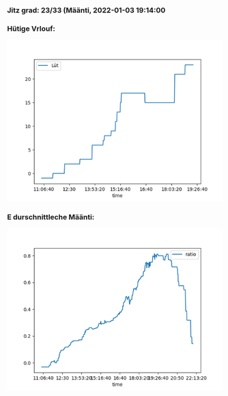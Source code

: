 ### Jitz grad: 23/33 (Määnti, 2022-01-03 19:14:00

### Hütige Vrlouf:
![Graph](Today.png)

### E durschnittleche Määnti:
![Graph](Määnti.png)
